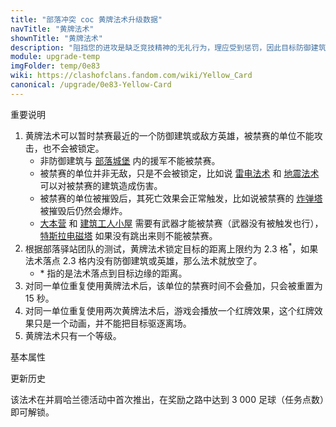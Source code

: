 ```yaml
---
title: "部落冲突 coc 黄牌法术升级数据"
navTitle: "黄牌法术"
shownTitle: "黄牌法术"
description: "阻挡您的进攻是缺乏竞技精神的无礼行为，理应受到惩罚，因此目标防御建筑或英雄将被临时禁赛。禁赛期间，这些防御建筑或英雄无法发动攻击，也无法被攻击。"
module: upgrade-temp
imgFolder: temp/0e83
wiki: https://clashofclans.fandom.com/wiki/Yellow_Card
canonical: /upgrade/0e83-Yellow-Card
---
```


<UnitInfo :folder="$frontmatter.imgFolder" imgSrc="Yellow_Card.png" :imgAlt="$frontmatter.navTitle" :description="$frontmatter.description" :isSmallImg="true" />

<SmallTitle>重要说明</SmallTitle>

1. 黄牌法术可以暂时禁赛最近的一个防御建筑或敌方英雄，被禁赛的单位不能攻击，也不会被锁定。
   - 非防御建筑与 [部落城堡](/upgrade/0407-Clan-Castle) 内的援军不能被禁赛。
   - 被禁赛的单位并非无敌，只是不会被锁定，比如说 [雷电法术](/upgrade/0100-Lightning-Spell) 和 [地震法术](/upgrade/0181-Earthquake-Spell) 可以对被禁赛的建筑造成伤害。
   - 被禁赛的单位被摧毁后，其死亡效果会正常触发，比如说被禁赛的 [炸弹塔](/upgrade/0308-Bomb-Tower) 被摧毁后仍然会爆炸。
   - [大本营](/upgrade/0400-Town-Hall) 和 [建筑工人小屋](/upgrade/0500-Builders-Hut) 需要有武器才能被禁赛（武器没有被触发也行），[特斯拉电磁塔](/upgrade/0307-Hidden-Tesla) 如果没有跳出来则不能被禁赛。
2. 根据部落驿站团队的测试，黄牌法术锁定目标的距离上限约为 2.3 格<sup>\*</sup>，如果法术落点 2.3 格内没有防御建筑或英雄，那么法术就放空了。
   - \* 指的是法术落点到目标边缘的距离。
3. 对同一单位重复使用黄牌法术后，该单位的禁赛时间不会叠加，只会被重置为 15 秒。
4. 对同一单位重复使用两次黄牌法术后，游戏会播放一个红牌效果，这个红牌效果只是一个动画，并不能把目标驱逐离场。
5. 黄牌法术只有一个等级。

<SmallTitle>基本属性</SmallTitle>

<UnitProperties>
    <UnitProperty pKey="作用目标" pValue="防御建筑和敌方英雄" />
    <UnitProperty pKey="作用时间" pValue="15 秒" />
    <UnitProperty pKey="攻击类型" pValue="单个目标" />
    <UnitProperty pKey="所需空间" pValue="1" />
    <UnitProperty pKey="所需法术工厂等级" pValue="1" />
    <UnitProperty pKey="所需大本等级" pValue="5" />
    <UnitProperty pKey="法术配置时间" pValue="180" trainingSystem="2022" />
</UnitProperties>

<SmallTitle>更新历史</SmallTitle>

<Timeline>
    <TimelineItem date="2023/5/7">
        <TimelineRow>该法术在并肩哈兰德活动中首次推出，在奖励之路中达到 3 000 足球（任务点数）即可解锁。</TimelineRow>
    </TimelineItem>
    <TimelineItem :historyBottom="true" />
</Timeline>
